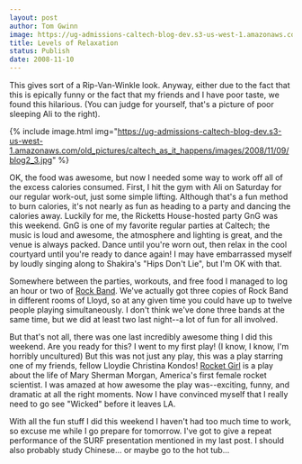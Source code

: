 ```yaml
---
layout: post
author: Tom Gwinn
image: https://ug-admissions-caltech-blog-dev.s3-us-west-1.amazonaws.com/old_pictures/caltech_as_it_happens/images/2008/11/10/blog3_2.jpg
title: Levels of Relaxation
status: Publish
date: 2008-11-10
---
```



This gives sort of a Rip-Van-Winkle look. Anyway, either due to the fact that this is epically funny or the fact that my friends and I have poor taste, we found this hilarious. (You can judge for yourself, that's a picture of poor sleeping Ali to the right).


{% include image.html img="https://ug-admissions-caltech-blog-dev.s3-us-west-1.amazonaws.com/old_pictures/caltech_as_it_happens/images/2008/11/09/blog2_3.jpg" %}

OK, the food was awesome, but now I needed some way to work off all of the excess calories consumed. First, I hit the gym with Ali on Saturday for our regular work-out, just some simple lifting. Although that's a fun method to burn calories, it's not nearly as fun as heading to a party and dancing the calories away. Luckily for me, the Ricketts House-hosted party GnG was this weekend. GnG is one of my favorite regular parties at Caltech; the music is loud and awesome, the atmosphere and lighting is great, and the venue is always packed. Dance until you're worn out, then relax in the cool courtyard until you're ready to dance again! I may have embarrassed myself by loudly singing along to Shakira's &quot;Hips Don't Lie&quot;, but I'm OK with that. 

Somewhere between the parties, workouts, and free food I managed to log an hour or two of <a href="https://en.wikipedia.org/wiki/Rock_Band">Rock Band</a>. We've actually got three copies of Rock Band in different rooms of Lloyd, so at any given time you could have up to twelve people playing simultaneously. I don't think we've done three bands at the same time, but we did at least two last night--a lot of fun for all involved.

But that's not all, there was one last incredibly awesome thing I did this weekend. Are you ready for this? I went to my first play! (I know, I know, I'm horribly uncultured) But this was not just any play, this was a play starring one of my friends, fellow Lloydie Christina Kondos! <a href="https://www.pasadenastarnews.com/ci_10908433">Rocket Girl</a> is a play about the life of Mary Sherman Morgan, America's first female rocket scientist. I was amazed at how awesome the play was--exciting, funny, and dramatic at all the right moments. Now I have convinced myself that I really need to go see &quot;Wicked&quot; before it leaves LA.

With all the fun stuff I did this weekend I haven't had too much time to work, so excuse me while I go prepare for tomorrow. I've got to give a repeat performance of the SURF presentation mentioned in my last post. I should also probably study Chinese... or maybe go to the hot tub...



